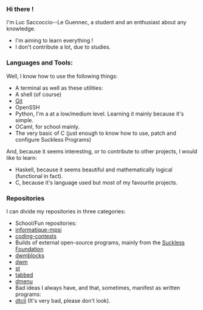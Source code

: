 ### Hi there !

I'm Luc Saccoccio--Le Guennec, a student and an enthusiast about any knowledge.

-  I'm aiming to learn everything !
-  I don't contribute a lot, due to studies.

### Languages and Tools:

Well, I know how to use the following things:
-  A terminal as well as these utilities:
  -  A shell (of course)
  -  [Git](https://git-scm.com/)
  -  OpenSSH
-  Python, I'm a at a low/medium level. Learning it mainly because it's simple.
-  OCaml, for school mainly.
-  The very basic of C (just enough to know how to use, patch and configure Suckless Programs)

And, because it seems interesting, or to contribute to other projects, I would like to learn:
-  Haskell, because it seems beautiful and mathematically logical (functional in fact).
-  C, because it's language used but most of my favourite projects.

### Repositories

I can divide my repositories in three categories:
-  School/Fun repositories:
  -  [informatique-mpsi](https://github.com/Luc-Saccoccio/informatique-mpsi)
  -  [coding-contests](https://github.com/Luc-Saccoccio/coding-contests)
-  Builds of external open-source programs, mainly from the [Suckless Foundation](https://suckless.org/rocks/)
  -  [dwmblocks](https://github.com/Luc-Saccoccio/dwmblocks)
  -  [dwm](https://github.com/Luc-Saccoccio/dwm)
  -  [st](https://github.com/Luc-Saccoccio/st)
  -  [tabbed](https://github.com/Luc-Saccoccio/tabbed)
  -  [dmenu](https://github.com/Luc-Saccoccio/dmenu)
-  Bad ideas I always have, and that, sometimes, manifest as written programs:
  -  [dtcli](https://github.com/Luc-Saccoccio/dtcli) (It's very bad, please don't look).
